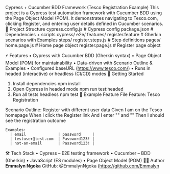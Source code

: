 Cypress + Cucumber BDD Framework (Tesco Registration Example)
This project is a Cypress test automation framework with Cucumber BDD using the Page Object Model (POM). It demonstrates navigating to Tesco.com, clicking Register, and entering user details defined in Cucumber scenarios.
📂 Project Structure
cypress.config.js           # Cypress config
package.json                # Dependencies + scripts
cypress/
  e2e/
    features/
      register.feature      # Gherkin scenarios with Examples
    steps/
      register.steps.js     # Step definitions
  pages/
    home.page.js            # Home page object
    register.page.js        # Register page object

⚡ Features
•	Cypress with Cucumber BDD (Gherkin syntax)
•	Page Object Model (POM) for maintainability
•	Data-driven with Scenario Outline & Examples
•	Configured baseURL (https://www.tesco.com/)
•	Runs in headed (interactive) or headless (CI/CD) modes
🚀 Getting Started
1. Install dependencies
npm install
2. Open Cypress in headed mode
npm run test:headed
3. Run all tests headless
npm test
📑 Example Feature File
Feature: Tesco Registration

  Scenario Outline: Register with different user data
    Given I am on the Tesco homepage
    When I click the Register link
    And I enter "<email>" and "<password>"
    Then I should see the registration outcome

    Examples:
      | email              | password     |
      | testuser@test.com  | Password123! |
      | not-an-email       | Password123! |
🛠 Tech Stack
•	Cypress – E2E testing framework
•	Cucumber – BDD (Gherkin)
•	JavaScript (ES modules)
•	Page Object Model (POM)
👩‍💻 Author
**Emmalyn Ngoka**
GitHub: @EmmalynNgoka (https://github.com/Emmalyn
